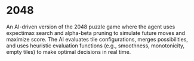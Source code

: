 # 2048

An AI-driven version of the 2048 puzzle game where the agent uses expectimax search and alpha-beta pruning to simulate future moves and maximize score. The AI evaluates tile configurations, merges possibilities, and uses heuristic evaluation functions (e.g., smoothness, monotonicity, empty tiles) to make optimal decisions in real time.

